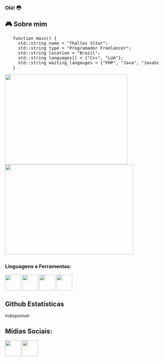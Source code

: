<h3> Olá! 😳
  <h2> 🎮 Sobre mim</h2>
 
<pre>
   function main() {
     std::string name = "Thalles Vitor";
     std::string type = "Programador Freelancer";
     std::string location = "Brazil";
     std::string languages[] = {"C++", "LUA"};
     std::string waiting_langauges = {"PHP", "Java", "JavaScript", "C#"};
   }
</pre>
  
<div style="display:inline-block;">
<img height="295em" width="400px" src="https://i.gifer.com/origin/f4/f4b334dae448cdf38e79cf8a1f254f51.gif">
  
<img height="295em" width="420px" src="https://images-wixmp-ed30a86b8c4ca887773594c2.wixmp.com/f/19f1535b-749b-4a8e-8640-d429f027cd3c/de04f5f-61a4ed30-0269-4b7d-bf90-85c046193478.gif?token=eyJ0eXAiOiJKV1QiLCJhbGciOiJIUzI1NiJ9.eyJzdWIiOiJ1cm46YXBwOjdlMGQxODg5ODIyNjQzNzNhNWYwZDQxNWVhMGQyNmUwIiwiaXNzIjoidXJuOmFwcDo3ZTBkMTg4OTgyMjY0MzczYTVmMGQ0MTVlYTBkMjZlMCIsIm9iaiI6W1t7InBhdGgiOiJcL2ZcLzE5ZjE1MzViLTc0OWItNGE4ZS04NjQwLWQ0MjlmMDI3Y2QzY1wvZGUwNGY1Zi02MWE0ZWQzMC0wMjY5LTRiN2QtYmY5MC04NWMwNDYxOTM0NzguZ2lmIn1dXSwiYXVkIjpbInVybjpzZXJ2aWNlOmZpbGUuZG93bmxvYWQiXX0.CLEU3cu8m4v-1KBoYaUXJUKTuZI7WVWuNn1xo7uGUQY">
</div>

<h2></h2>
<h3>Linguagens e Ferramentas:
</h3>
  
<div style="display:inline-block;">
   <img height="52em" src="https://user-images.githubusercontent.com/42747200/46140125-da084900-c26d-11e8-8ea7-c45ae6306309.png">
   <img height="52em" src="https://upload.wikimedia.org/wikipedia/commons/thumb/c/cf/Lua-Logo.svg/1200px-Lua-Logo.svg.png">
   <img height="52em" src="https://upload.wikimedia.org/wikipedia/commons/thumb/5/59/Visual_Studio_Icon_2019.svg/2060px-Visual_Studio_Icon_2019.svg.png">
   <img height="52em" src="https://upload.wikimedia.org/wikipedia/commons/thumb/9/9a/Visual_Studio_Code_1.35_icon.svg/1024px-Visual_Studio_Code_1.35_icon.svg.png">
</div>
<h2>
  Github Estatísticas
</h2>
  Indisponível
<h2>Mídias Sociais:</h2>
  <div style="display:inline-block;">
   <a href="https://www.facebook.com/renyzinthalles/"><img height="52em" src="https://cdn.icon-icons.com/icons2/2429/PNG/512/facebook_logo_icon_147291.png"></a>
   <a href="https://twitter.com/Renyzin"><img height="52em" src="https://www.freeiconspng.com/thumbs/logo-twitter-png/blue-logo-twitter-birds-emblem-3.png"></a>
</div>
  
